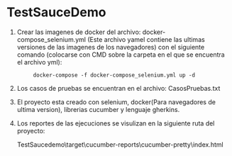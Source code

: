 # TestSauceDemo
1. Crear las imagenes de docker del archivo: docker-compose_selenium.yml (Este archivo yamel contiene las ultimas versiones de las imagenes de los navegadores) con el siguiente comando (colocarse con CMD sobre la carpeta en el que se encuentra el archivo yml):
            
            docker-compose -f docker-compose_selenium.yml up -d

3. Los casos de pruebas se encuentran en el archivo: CasosPruebas.txt
4. El proyecto esta creado con selenium, docker(Para navegadores de ultima version), librerias cucumber y lenguaje gherkins.
5. Los reportes de las ejecuciones se visulizan en la siguiente ruta del proyecto:
      
      TestSaucedemo\target\cucumber-reports\cucumber-pretty\index.html
